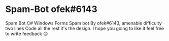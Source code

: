# Spam-Bot ofek#6143
Spam Bot C# Windows Forms Spam bot By ofek#6143, amenable difficulty two lines Code all the rest it's the design. I hope you going to like it feel free to write feedback :wink:
